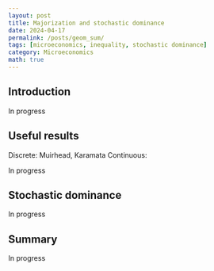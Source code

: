 ```yaml
---
layout: post
title: Majorization and stochastic dominance
date: 2024-04-17
permalink: /posts/geom_sum/
tags: [microeconomics, inequality, stochastic dominance]
category: Microeconomics
math: true
---
```


## Introduction

In progress

## Useful results

Discrete: Muirhead, Karamata
Continuous:

In progress

## Stochastic dominance

In progress

## Summary

In progress